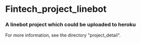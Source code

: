 # Fintech_project_linebot
### A linebot project which could be uploaded to heroku
For more information, see the directory "project_detail".
